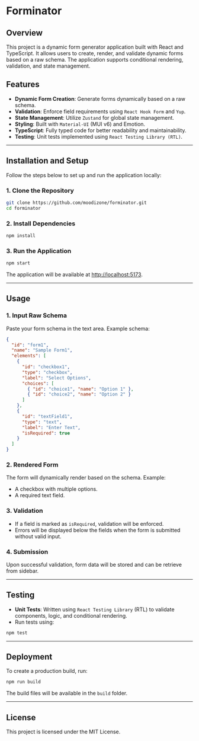 # Forminator

## Overview

This project is a dynamic form generator application built with React and TypeScript. It allows users to create, render, and validate dynamic forms based on a raw schema. The application supports conditional rendering, validation, and state management.

## Features

- **Dynamic Form Creation**: Generate forms dynamically based on a raw schema.
- **Validation**: Enforce field requirements using `React Hook Form` and `Yup`.
- **State Management**: Utilize `Zustand` for global state management.
- **Styling**: Built with `Material-UI` (MUI v6) and Emotion.
- **TypeScript**: Fully typed code for better readability and maintainability.
- **Testing**: Unit tests implemented using `React Testing Library (RTL)`.

---

## Installation and Setup

Follow the steps below to set up and run the application locally:

### 1. Clone the Repository

```bash
git clone https://github.com/moodizone/forminator.git
cd forminator
```

### 2. Install Dependencies

```bash
npm install
```

### 3. Run the Application

```bash
npm start
```

The application will be available at [http://localhost:5173](http://localhost:5173).

---

## Usage

### 1. Input Raw Schema

Paste your form schema in the text area. Example schema:

```json
{
  "id": "form1",
  "name": "Sample Form1",
  "elements": [
    {
      "id": "checkbox1",
      "type": "checkbox",
      "label": "Select Options",
      "choices": [
        { "id": "choice1", "name": "Option 1" },
        { "id": "choice2", "name": "Option 2" }
      ]
    },
    {
      "id": "textField1",
      "type": "text",
      "label": "Enter Text",
      "isRequired": true
    }
  ]
}
```

### 2. Rendered Form

The form will dynamically render based on the schema. Example:

- A checkbox with multiple options.
- A required text field.

### 3. Validation

- If a field is marked as `isRequired`, validation will be enforced.
- Errors will be displayed below the fields when the form is submitted without valid input.

### 4. Submission

Upon successful validation, form data will be stored and can be retrieve from sidebar.

---

## Testing

- **Unit Tests**: Written using `React Testing Library` (RTL) to validate components, logic, and conditional rendering.
- Run tests using:

```bash
npm test
```

---

## Deployment

To create a production build, run:

```bash
npm run build
```

The build files will be available in the `build` folder.

---

## License

This project is licensed under the MIT License.
